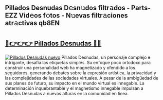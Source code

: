 ## Pillados Desnudas D𝚎sn𝚞dos filtr𝚊dos - Parts-EZZ Vid𝚎os f𝚘tos - N𝚞evas filtr𝚊ciones atr𝚊ctivas qb8EN

# <h2><a href="http://mbaw3q9.tromn.icu/?c=Pillados+Desnudas">🔗👉👉👉 Pillados Desnudas 🔗🔗</a></h2>

[![Pillados Desnudas nuevo](https://i.imgur.com/pEAQMta.gif)](http://mbaw3q9.tromn.icu/?c=Pillados+Desnudas)
Pillados Desnudas, un personaje complejo e intrigante, desafía las etiquetas simples. Su enfoque poco ortodoxo para construir una personalidad web ha magnetizado y ofendido a los seguidores, generando debates sobre la expresión artística, la privacidad y las complejidades de las sociedades virtuales. A pesar de la ambigüedad de sus planes de futuro, su impacto en el mundo virtual es innegable. La determinación inquebrantable y el magnetismo innegable impulsan a Pillados Desnudas a nuevas alturas en la comunidad en línea.
